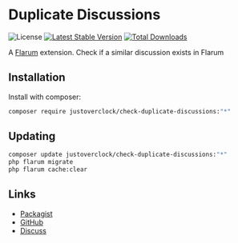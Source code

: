 # Duplicate Discussions

![License](https://img.shields.io/badge/license-MIT-blue.svg) [![Latest Stable Version](https://img.shields.io/packagist/v/justoverclock/check-duplicate-discussions.svg)](https://packagist.org/packages/justoverclock/check-duplicate-discussions) [![Total Downloads](https://img.shields.io/packagist/dt/justoverclock/check-duplicate-discussions.svg)](https://packagist.org/packages/justoverclock/check-duplicate-discussions)

A [Flarum](http://flarum.org) extension. Check if a similar discussion exists in Flarum

## Installation

Install with composer:

```sh
composer require justoverclock/check-duplicate-discussions:"*"
```

## Updating

```sh
composer update justoverclock/check-duplicate-discussions:"*"
php flarum migrate
php flarum cache:clear
```

## Links

- [Packagist](https://packagist.org/packages/justoverclock/check-duplicate-discussions)
- [GitHub](https://github.com/justoverclock/check-duplicate-discussions)
- [Discuss](https://discuss.flarum.org/d/PUT_DISCUSS_SLUG_HERE)
